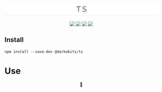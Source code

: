 <a href="#top" id="top">
  <img src="./assets/heading.png" style="max-width: 100%">
</a>
<p align="center">
  <a href="https://www.npmjs.com/package/@darkobits/ts"><img src="https://img.shields.io/npm/v/@darkobits/ts.svg?style=flat-square"></a>
  <a href="https://travis-ci.com/github/darkobits/ts"><img src="https://img.shields.io/travis/com/darkobits/ts.svg?style=flat-square"></a>
  <a href="https://libraries.io/npm/@darkobits%2Fts"><img src="https://img.shields.io/librariesio/release/npm/@darkobits/ts?style=flat-square"></a>
  <a href="https://github.com/conventional-changelog/standard-version"><img src="https://img.shields.io/badge/conventional%20commits-1.0.0-027dc6.svg?style=flat-square"></a>
</p>


## Install

```
npm install --save-dev @darkobits/ts
```

# Use

<p align="center">
🚧
</p>
